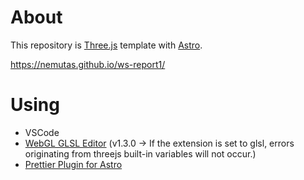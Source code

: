 # About

This repository is [Three.js](https://threejs.org/) template with [Astro](https://astro.build/).

https://nemutas.github.io/ws-report1/

# Using

- VSCode
- [WebGL GLSL Editor](https://marketplace.visualstudio.com/items?itemName=raczzalan.webgl-glsl-editor) (v1.3.0 -> If the extension is set to glsl, errors originating from threejs built-in variables will not occur.)
- [Prettier Plugin for Astro](https://github.com/withastro/prettier-plugin-astro)
